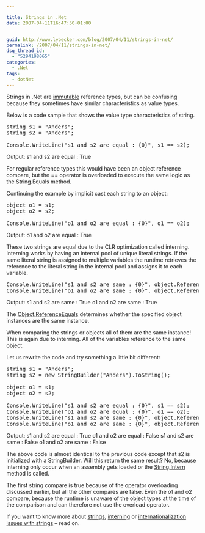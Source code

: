 ```yaml
---

title: Strings in .Net
date: 2007-04-11T16:47:50+01:00


guid: http://www.lybecker.com/blog/2007/04/11/strings-in-net/
permalink: /2007/04/11/strings-in-net/
dsq_thread_id:
  - "5294198065"
categories:
  - .Net
tags:
  - dotNet
---
```

Strings in .Net are [immutable](http://en.wikipedia.org/wiki/Immutable_object) reference types, but can be confusing because they sometimes have similar characteristics as value types.

Below is a code sample that shows the value type characteristics of string.

<pre class="brush: csharp; title: ; notranslate" title="">string s1 = "Anders";
string s2 = "Anders";

Console.WriteLine("s1 and s2 are equal : {0}", s1 == s2);
</pre>

Output:
s1 and s2 are equal : True

For regular reference types this would have been an object reference compare, but the == operator is overloaded to execute the same logic as the String.Equals method.

Continuing the example by implicit cast each string to an object:

<pre class="brush: csharp; title: ; notranslate" title="">object o1 = s1;
object o2 = s2;

Console.WriteLine("o1 and o2 are equal : {0}", o1 == o2);
</pre>

Output:
o1 and o2 are equal : True

These two strings are equal due to the CLR optimization called interning. Interning works by having an internal pool of unique literal strings. If the same literal string is assigned to multiple variables the runtime retrieves the reference to the literal string in the internal pool and assigns it to each variable.

<pre class="brush: csharp; title: ; notranslate" title="">Console.WriteLine("s1 and s2 are same : {0}", object.ReferenceEquals(s1, s2));
Console.WriteLine("o1 and o2 are same : {0}", object.ReferenceEquals(o1, o2));
</pre>

Output:
s1 and s2 are same : True
o1 and o2 are same : True

The [Object.ReferenceEquals](http://msdn2.microsoft.com/en-us/library/system.object.referenceequals.aspx) determines whether the specified object instances are the same instance.

When comparing the strings or objects all of them are the same instance! This is again due to interning. All of the variables reference to the same object.

Let us rewrite the code and try something a little bit different:

<pre class="brush: csharp; title: ; notranslate" title="">string s1 = "Anders";
string s2 = new StringBuilder("Anders").ToString();

object o1 = s1;
object o2 = s2;

Console.WriteLine("s1 and s2 are equal : {0}", s1 == s2);
Console.WriteLine("o1 and o2 are equal : {0}", o1 == o2);
Console.WriteLine("s1 and s2 are same : {0}", object.ReferenceEquals(s1, s2));
Console.WriteLine("o1 and o2 are same : {0}", object.ReferenceEquals(o1, o2));
</pre>

Output:
s1 and s2 are equal : True
o1 and o2 are equal : False
s1 and s2 are same : False
o1 and o2 are same : False

The above code is almost identical to the previous code except that s2 is initialized with a StringBuilder. Will this return the same result? No, because interning only occur when an assembly gets loaded or the [String.Intern](http://msdn2.microsoft.com/en-us/library/system.string.intern.aspx) method is called.

The first string compare is true because of the operator overloading discussed earlier, but all the other compares are false. Even the o1 and o2 compare, because the runtime is unaware of the object types at the time of the comparison and can therefore not use the overload operator.

If you want to know more about [strings](http://www.yoda.arachsys.com/csharp/strings.html), [interning](https://blogs.msdn.com/cbrumme/archive/2003/04/22/51371.aspx) or [internationalization issues with strings](http://msdn2.microsoft.com/en-us/library/ms973919.aspx) – read on.
